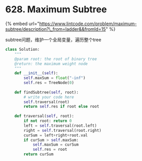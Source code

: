 # 628. Maximum Subtree

{% embed url="https://www.lintcode.com/problem/maximum-subtree/description?\_from=ladder&&fromId=15" %}

subtree问题，维护一个全局变量，遍历整个tree

```python
class Solution:
    """
    @param root: the root of binary tree
    @return: the maximum weight node
    """
    def __init__(self):
        self.maxSum = float("-inf")
        self.res = TreeNode(0)
        
    def findSubtree(self, root):
        # write your code here
        self.traversal(root)
        return self.res if root else root
    
    def traversal(self, root):
        if not root: return 0
        left = self.traversal(root.left)
        right = self.traversal(root.right)
        curSum = left+right+root.val
        if curSum > self.maxSum:
            self.maxSum = curSum
            self.res = root
        return curSum
```

